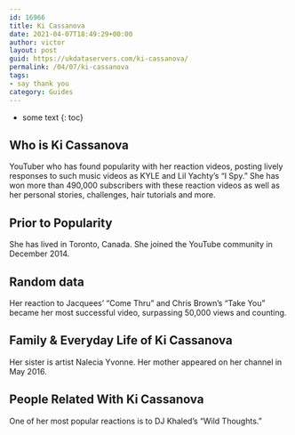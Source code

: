 ```yaml
---
id: 16966
title: Ki Cassanova
date: 2021-04-07T18:49:29+00:00
author: victor
layout: post
guid: https://ukdataservers.com/ki-cassanova/
permalink: /04/07/ki-cassanova
tags:
- say thank you
category: Guides
---
```


* some text
{: toc}


## Who is Ki Cassanova



YouTuber who has found popularity with her reaction videos, posting lively responses to such music videos as KYLE and Lil Yachty&#8217;s &#8220;I Spy.&#8221; She has won more than 490,000 subscribers with these reaction videos as well as her personal stories, challenges, hair tutorials and more.  

                
                
                
## Prior to Popularity



She has lived in Toronto, Canada. She joined the YouTube community in December 2014.

                
                
                
## Random data



Her reaction to Jacquees&#8217; &#8220;Come Thru&#8221; and Chris Brown&#8217;s &#8220;Take You&#8221; became her most successful video, surpassing 50,000 views and counting. 

                
                
                
## Family & Everyday Life of Ki Cassanova



Her sister is artist Nalecia Yvonne. Her mother appeared on her channel in May 2016.

                
                
                
## People Related With Ki Cassanova



One of her most popular reactions is to DJ Khaled&#8217;s &#8220;Wild Thoughts.&#8221;

                
              
            
          
          
          